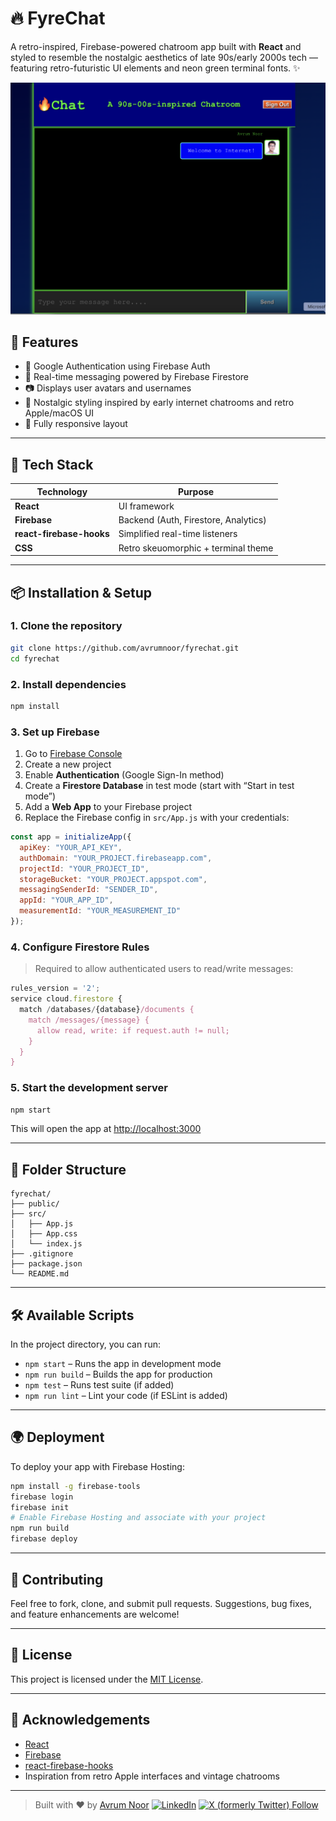 # 🔥 FyreChat

A retro-inspired, Firebase-powered chatroom app built with **React** and styled to resemble the nostalgic aesthetics of late 90s/early 2000s tech — featuring retro-futuristic UI elements and neon green terminal fonts. ✨

![Screenshot](screenshot.png) <!-- Add a screenshot of your app in the repo -->

## 🚀 Features

- 🔐 Google Authentication using Firebase Auth
- 💬 Real-time messaging powered by Firebase Firestore
- 📷 Displays user avatars and usernames
- 🎨 Nostalgic styling inspired by early internet chatrooms and retro Apple/macOS UI
- 📱 Fully responsive layout

---

## 🧰 Tech Stack

| Technology        | Purpose                              |
|------------------|--------------------------------------|
| **React**         | UI framework                         |
| **Firebase**      | Backend (Auth, Firestore, Analytics) |
| **react-firebase-hooks** | Simplified real-time listeners   |
| **CSS**           | Retro skeuomorphic + terminal theme |

---

## 📦 Installation & Setup

### 1. Clone the repository

```bash
git clone https://github.com/avrumnoor/fyrechat.git
cd fyrechat
```

### 2. Install dependencies

```bash
npm install
```

### 3. Set up Firebase

1. Go to [Firebase Console](https://console.firebase.google.com/)
2. Create a new project
3. Enable **Authentication** (Google Sign-In method)
4. Create a **Firestore Database** in test mode (start with “Start in test mode”)
5. Add a **Web App** to your Firebase project
6. Replace the Firebase config in `src/App.js` with your credentials:

```js
const app = initializeApp({
  apiKey: "YOUR_API_KEY",
  authDomain: "YOUR_PROJECT.firebaseapp.com",
  projectId: "YOUR_PROJECT_ID",
  storageBucket: "YOUR_PROJECT.appspot.com",
  messagingSenderId: "SENDER_ID",
  appId: "YOUR_APP_ID",
  measurementId: "YOUR_MEASUREMENT_ID"
});
```

### 4. Configure Firestore Rules

> Required to allow authenticated users to read/write messages:

```js
rules_version = '2';
service cloud.firestore {
  match /databases/{database}/documents {
    match /messages/{message} {
      allow read, write: if request.auth != null;
    }
  }
}
```

### 5. Start the development server

```bash
npm start
```

This will open the app at [http://localhost:3000](http://localhost:3000)

---

## 🧪 Folder Structure

```
fyrechat/
├── public/
├── src/
│   ├── App.js
│   ├── App.css
│   └── index.js
├── .gitignore
├── package.json
└── README.md
```

---

## 🛠️ Available Scripts

In the project directory, you can run:

- `npm start` – Runs the app in development mode
- `npm run build` – Builds the app for production
- `npm test` – Runs test suite (if added)
- `npm run lint` – Lint your code (if ESLint is added)

---

## 🌍 Deployment

To deploy your app with Firebase Hosting:

```bash
npm install -g firebase-tools
firebase login
firebase init
# Enable Firebase Hosting and associate with your project
npm run build
firebase deploy
```

---

## 🤝 Contributing

Feel free to fork, clone, and submit pull requests. Suggestions, bug fixes, and feature enhancements are welcome!

---

## 📜 License

This project is licensed under the [MIT License](LICENSE).

---

## 🙌 Acknowledgements

- [React](https://reactjs.org)
- [Firebase](https://firebase.google.com/)
- [react-firebase-hooks](https://github.com/csfrequency/react-firebase-hooks)
- Inspiration from retro Apple interfaces and vintage chatrooms

---

> Built with ❤️ by [Avrum Noor](https://github.com/avrumnoor)
> [![LinkedIn](https://img.shields.io/badge/LinkedIn-0077B5?style=for-the-badge&logo=linkedin&logoColor=white)](https://www.linkedin.com/in/avrumnoor/) [![X (formerly Twitter) Follow](https://img.shields.io/twitter/follow/avrumnoor)](https://x.com/intent/follow?screen_name=avrumnoor)